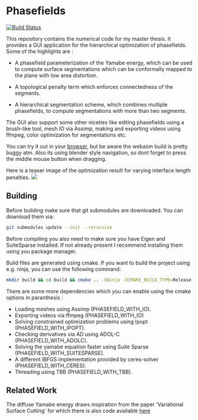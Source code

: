 Phasefields
=====
[![Build Status](https://github.com/Janos95/Phasefields/workflows/Build/badge.svg)](https://github.com/Janos95/Phasefields/actions?query=workflow%3ABuild)


This repository contains the numerical code for my master thesis.
It provides a GUI application for the hierarchical optimization of phasefields.
Some of the highlights are :

- A phasefield parameterization of the Yamabe energy,
which can be used to compute surface segmentations which can be conformally mapped
to the plane with low area distortion.

- A topological penalty term which enforces connectedness of the segments.

- A hierarchical segmentation scheme, which combines multiple phasefields, to 
compute segmentations with more than two segments.

The GUI also support some other niceties like editing phasefields
using a brush-like tool, mesh IO via Assimp, making and exporting videos
using ffmpeg, color optimization for segmentations etc. 

You can try it out in your [browser](https://janos95.gitlab.io/wasm-test/), but be aware the 
webasm build is pretty buggy atm. Also its using blender style navigation, so dont forget to press
the middle mouse button when dragging.

Here is a teaser image of the optimization result for varying interface length penalties.
![](images/image.png)

Building
--------

Before building make sure that git submodules are downloaded.
You can download them via:

```bash
git submodules update --init --recursive
```

Before compiling you also need to make sure you have Eigen 
and SuiteSparse installed. If not already present I recommend
installing them using you package manager.

Build files are generated using cmake. 
If you want to build the project using e.g.
ninja, you can use the following command:

```bash
mkdir build && cd build && cmake .. -GNinja -DCMAKE_BUILD_TYPE=Release && ninja
```

There are some more dependencies which you can enable using the cmake options in paranthesis :
- Loading meshes using Assimp (PHASEFIELD_WITH_IO).
- Exporting videos via ffmpeg (PHASEFIELD_WITH_IO)
- Solving constrained optimization problems using  Ipopt (PHASEFIELD_WITH_IPOPT).
- Checking derivatives via AD using ADOL-C (PHASEFIELD_WITH_ADOLC).
- Solving the yamabe equation faster using Suite Sparse (PHASEFIELD_WITH_SUITESPARSE).
- A different lBFGS implementation provided by ceres-solver (PHASEFIELD_WITH_CERES).
- Threading using TBB (PHASEFIELD_WITH_TBB).

Related Work
--------

The diffuse Yamabe energy draws inspiration from the paper 
'Variational Surface Cutting' for which there is also code 
available [here](https://github.com/nmwsharp/variational-surface-cutting)


